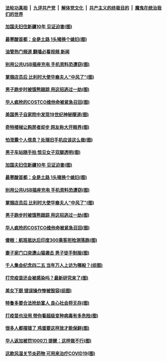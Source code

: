 ####  [法轮功真相](../../../../basic/blob/master/README.md?t=04251531) &nbsp;|&nbsp; [九评共产党](../../../../9ping.md/blob/master/README.md?t=04251531) &nbsp;|&nbsp; [解体党文化](../../../../jtdwh.md/blob/master/README.md?t=04251531)  &nbsp;|&nbsp; [共产主义的终极目的](../../../../gczydzjmd.md/blob/master/README.md?t=04251531) &nbsp;|&nbsp; [魔鬼在统治我们的世界](../../../../mgztzwmdsj.md/blob/master/README.md?t=04251531) 

#### [加国夫妇住新疆10年 见证迫害(图)](../pages/p3/969700.md?t=04251531) 

#### [最寒酸首都：全是土路 1头猪换个媳妇(图)](../pages/p3/969358.md?t=04251531) 

#### [油管热门频道 翻墙必看视频 新闻](http://159.65.108.143:81/youtube.html)

#### [别用公共USB插座充电 手机资料恐遭窃(图)](../pages/p3/969693.md?t=04251531) 

#### [掌掴店员后 比利时大使华裔夫人“中风了”(图)](../pages/p3/969668.md?t=04251531) 

#### [男子跑步时被饿熊跟踪 用这招逃过一劫(图)](../pages/p3/969681.md?t=04251531) 

#### [华人疯抢的COSTCO维他命被紧急召回(图)](../pages/p3/969666.md?t=04251531) 

#### [美国男子自家院中发现19世纪神秘隧道(图)](../pages/p3/969813.md?t=04251531) 

#### [奇特楼梯让购房者却步 网友称大开眼界(图)](../pages/p3/969801.md?t=04251531) 

#### [怕泄露个人信息？处理旧手机应该这么做(图)](../pages/p3/969465.md?t=04251531) 

#### [男子车站随手拍 惊见女子双腿透明(图)](../pages/p3/969364.md?t=04251531) 

#### [加国夫妇住新疆10年 见证迫害(图)](../pages/p3/969700.md?t=04251531) 

#### [最寒酸首都：全是土路 1头猪换个媳妇(图)](../pages/p3/969358.md?t=04251531) 

#### [别用公共USB插座充电 手机资料恐遭窃(图)](../pages/p3/969693.md?t=04251531) 

#### [掌掴店员后 比利时大使华裔夫人“中风了”(图)](../pages/p3/969668.md?t=04251531) 

#### [男子跑步时被饿熊跟踪 用这招逃过一劫(图)](../pages/p3/969681.md?t=04251531) 

#### [华人疯抢的COSTCO维他命被紧急召回(图)](../pages/p3/969666.md?t=04251531) 

#### [傻眼：航班抵达后印度300乘客拒检测落跑(图)](../pages/p3/969661.md?t=04251531) 

#### [妻子家门口突遭山猫袭击 男子徒手制服(图)](../pages/p3/969627.md?t=04251531) 

#### [千人集会纪念四二五 当年万人上访为哪般？(组图)](../pages/p3/969583.md?t=04251531) 

#### [打完疫苗还会被感染吗？最新研究来了(图)](../pages/p3/969590.md?t=04251531) 

#### [美女下厨 错误操作惨被毁容(组图)](../pages/p3/969592.md?t=04251531) 

#### [特鲁多要合法抢劫富人 良心社会将无存(图)](../pages/p3/969585.md?t=04251531) 

#### [打疫苗也没用 带你看超级变种病毒有多危险(图)](../pages/p3/969587.md?t=04251531) 

#### [很多人都摆错了 鸡蛋要这样放才能保鲜(图)](../pages/p3/969578.md?t=04251531) 

#### [华人返加被罚1000刀 提醒：这样做不行(图)](../pages/p3/969567.md?t=04251531) 

#### [这款风湿关节炎药物 可用来治疗COVID19(图)](../pages/p3/969548.md?t=04251531) 

<img src='http://gfw-breaker.win/goodnews/indexes/p3.md' width='0px' height='0px'/>

